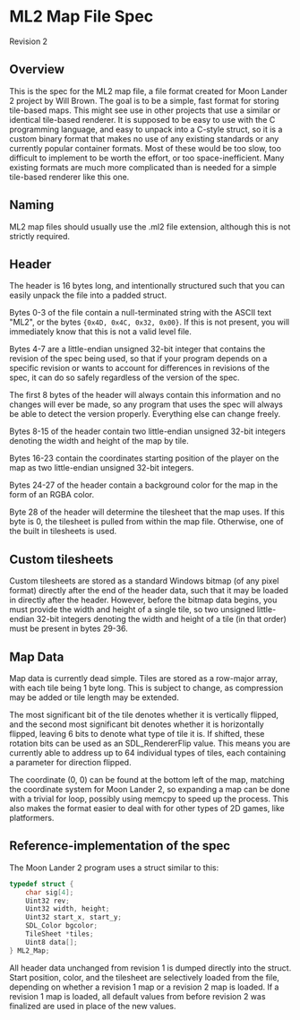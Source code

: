 # ML2 Map File Spec

Revision 2

## Overview

This is the spec for the ML2 map file, a file format created for Moon Lander 2 project by Will Brown. The goal is to be a simple, fast format for storing tile-based maps. This might see use in other projects that use a similar or identical tile-based renderer. It is supposed to be easy to use with the C programming language, and easy to unpack into a C-style struct, so it is a custom binary format that makes no use of any existing standards or any currently popular container formats. Most of these would be too slow, too difficult to implement to be worth the effort, or too space-inefficient. Many existing formats are much more complicated than is needed for a simple tile-based renderer like this one.

## Naming

ML2 map files should usually use the .ml2 file extension, although this is not strictly required.

## Header

The header is 16 bytes long, and intentionally structured such that you can easily unpack the file into a padded struct.

Bytes 0-3 of the file contain a null-terminated string with the ASCII text "ML2", or the bytes `{0x4D, 0x4C, 0x32, 0x00}`. If this is not present, you will immediately know that this is not a valid level file.

Bytes 4-7 are a little-endian unsigned 32-bit integer that contains the revision of the spec being used, so that if your program depends on a specific revision or wants to account for differences in revisions of the spec, it can do so safely regardless of the version of the spec.

The first 8 bytes of the header will always contain this information and no changes will ever be made, so any program that uses the spec will always be able to detect the version properly. Everything else can change freely.

Bytes 8-15 of the header contain two little-endian unsigned 32-bit integers denoting the width and height of the map by tile.

Bytes 16-23 contain the coordinates starting position of the player on the map as two little-endian unsigned 32-bit integers.

Bytes 24-27 of the header contain a background color for the map in the form of an RGBA color.

Byte 28 of the header will determine the tilesheet that the map uses. If this byte is 0, the tilesheet is pulled from within the map file. Otherwise, one of the built in tilesheets is used.

## Custom tilesheets

Custom tilesheets are stored as a standard Windows bitmap (of any pixel format) directly after the end of the header data, such that it may be loaded in directly after the header.
However, before the bitmap data begins, you must provide the width and height of a single tile, so two unsigned little-endian 32-bit integers denoting the width and height of a tile (in that order) must be present in bytes 29-36.

## Map Data

Map data is currently dead simple. Tiles are stored as a row-major array, with each tile being 1 byte long. This is subject to change, as compression may be added or tile length may be extended.

The most significant bit of the tile denotes whether it is vertically flipped, and the second most significant bit denotes whether it is horizontally flipped, leaving 6 bits to denote what type of tile it is.
If shifted, these rotation bits can be used as an SDL_RendererFlip value.
This means you are currently able to address up to 64 individual types of tiles, each containing a parameter for direction flipped.

The coordinate (0, 0) can be found at the bottom left of the map, matching the coordinate system for Moon Lander 2, so expanding a map can be done with a trivial for loop, possibly using memcpy to speed up the process. This also makes the format easier to deal with for other types of 2D games, like platformers.

## Reference-implementation of the spec

The Moon Lander 2 program uses a struct similar to this:

```c
typedef struct {
	char sig[4];
	Uint32 rev;
	Uint32 width, height;
	Uint32 start_x, start_y;
	SDL_Color bgcolor;
	TileSheet *tiles;
	Uint8 data[];
} ML2_Map;
```

All header data unchanged from revision 1 is dumped directly into the struct.
Start position, color, and the tilesheet are selectively loaded from the file, depending on whether a revision 1 map or a revision 2 map is loaded.
If a revision 1 map is loaded, all default values from before revision 2 was finalized are used in place of the new values.
